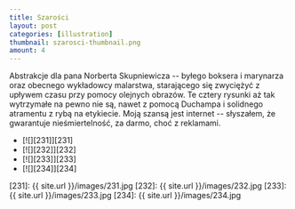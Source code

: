 ```yaml
---
title: Szarości
layout: post
categories: [illustration]
thumbnail: szarosci-thumbnail.png
amount: 4
---
```


Abstrakcje dla pana Norberta Skupniewicza -- byłego boksera i marynarza oraz obecnego wykładowcy malarstwa, starającego się zwyciężyć z upływem czasu przy pomocy olejnych obrazów. Te cztery rysunki aż tak wytrzymałe na pewno nie są, nawet z pomocą Duchampa i solidnego atramentu z rybą na etykiecie. Moją szansą jest internet -- słyszałem, że gwarantuje nieśmiertelność, za darmo, choć z reklamami.

* [![][231]][231]
* [![][232]][232]
* [![][233]][233]
* [![][234]][234]

[231]: {{ site.url }}/images/231.jpg
[232]: {{ site.url }}/images/232.jpg
[233]: {{ site.url }}/images/233.jpg
[234]: {{ site.url }}/images/234.jpg